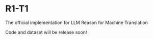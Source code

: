 # R1-T1
The official implementation for LLM Reason for Machine Translation


Code and dataset will be release soon!
